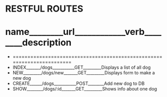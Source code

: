# RESTFUL ROUTES

# name________url____________verb________description
* =======================================================================
* INDEX_______/dogs___________GET_________Displays a list of all dog
* NEW_________/dogs/new_______GET_________Displays form to make a new dog
* CREATE______/dogs___________POST________Add new dog to DB
* SHOW________/dogs/:id_______GET_________Shows info about one dog
